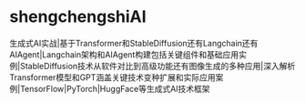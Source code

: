 # shengchengshiAI
生成式AI实战|基于Transformer和StableDiffusion还有Langchain还有AIAgent|Langchain架构和AIAgent构建包括关键组件和基础应用实例|StableDiffusion技术从软件对比到高级功能还有图像生成的多种应用|深入解析Transformer模型和GPT涵盖关键技术变种扩展和实际应用案例|TensorFlow|PyTorch|HuggFace等生成式AI技术框架

